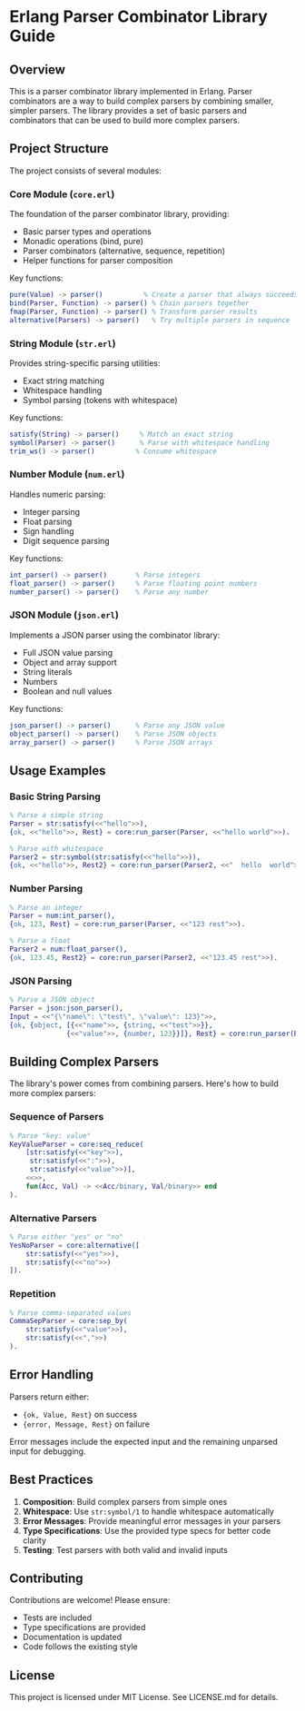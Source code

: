 # Erlang Parser Combinator Library Guide

## Overview

This is a parser combinator library implemented in Erlang. Parser combinators are a way to build complex parsers by combining smaller, simpler parsers. The library provides a set of basic parsers and combinators that can be used to build more complex parsers.

## Project Structure

The project consists of several modules:

### Core Module (`core.erl`)

The foundation of the parser combinator library, providing:

- Basic parser types and operations
- Monadic operations (bind, pure)
- Parser combinators (alternative, sequence, repetition)
- Helper functions for parser composition

Key functions:

```erlang
pure(Value) -> parser()          % Create a parser that always succeeds with a value
bind(Parser, Function) -> parser() % Chain parsers together
fmap(Parser, Function) -> parser() % Transform parser results
alternative(Parsers) -> parser()   % Try multiple parsers in sequence
```

### String Module (`str.erl`)

Provides string-specific parsing utilities:

- Exact string matching
- Whitespace handling
- Symbol parsing (tokens with whitespace)

Key functions:

```erlang
satisfy(String) -> parser()     % Match an exact string
symbol(Parser) -> parser()      % Parse with whitespace handling
trim_ws() -> parser()          % Consume whitespace
```

### Number Module (`num.erl`)

Handles numeric parsing:

- Integer parsing
- Float parsing
- Sign handling
- Digit sequence parsing

Key functions:

```erlang
int_parser() -> parser()       % Parse integers
float_parser() -> parser()     % Parse floating point numbers
number_parser() -> parser()    % Parse any number
```

### JSON Module (`json.erl`)

Implements a JSON parser using the combinator library:

- Full JSON value parsing
- Object and array support
- String literals
- Numbers
- Boolean and null values

Key functions:

```erlang
json_parser() -> parser()      % Parse any JSON value
object_parser() -> parser()    % Parse JSON objects
array_parser() -> parser()     % Parse JSON arrays
```

## Usage Examples

### Basic String Parsing

```erlang
% Parse a simple string
Parser = str:satisfy(<<"hello">>),
{ok, <<"hello">>, Rest} = core:run_parser(Parser, <<"hello world">>).

% Parse with whitespace
Parser2 = str:symbol(str:satisfy(<<"hello">>)),
{ok, <<"hello">>, Rest2} = core:run_parser(Parser2, <<"  hello  world">>).
```

### Number Parsing

```erlang
% Parse an integer
Parser = num:int_parser(),
{ok, 123, Rest} = core:run_parser(Parser, <<"123 rest">>).

% Parse a float
Parser2 = num:float_parser(),
{ok, 123.45, Rest2} = core:run_parser(Parser2, <<"123.45 rest">>).
```

### JSON Parsing

```erlang
% Parse a JSON object
Parser = json:json_parser(),
Input = <<"{\"name\": \"test\", \"value\": 123}">>,
{ok, {object, [{<<"name">>, {string, <<"test">>}},
              {<<"value">>, {number, 123}}]}, Rest} = core:run_parser(Parser, Input).
```

## Building Complex Parsers

The library's power comes from combining parsers. Here's how to build more complex parsers:

### Sequence of Parsers

```erlang
% Parse "key: value"
KeyValueParser = core:seq_reduce(
    [str:satisfy(<<"key">>),
     str:satisfy(<<":">>),
     str:satisfy(<<"value">>)],
    <<>>,
    fun(Acc, Val) -> <<Acc/binary, Val/binary>> end
).
```

### Alternative Parsers

```erlang
% Parse either "yes" or "no"
YesNoParser = core:alternative([
    str:satisfy(<<"yes">>),
    str:satisfy(<<"no">>)
]).
```

### Repetition

```erlang
% Parse comma-separated values
CommaSepParser = core:sep_by(
    str:satisfy(<<"value">>),
    str:satisfy(<<",">>)
).
```

## Error Handling

Parsers return either:

- `{ok, Value, Rest}` on success
- `{error, Message, Rest}` on failure

Error messages include the expected input and the remaining unparsed input for debugging.

## Best Practices

1. **Composition**: Build complex parsers from simple ones
2. **Whitespace**: Use `str:symbol/1` to handle whitespace automatically
3. **Error Messages**: Provide meaningful error messages in your parsers
4. **Type Specifications**: Use the provided type specs for better code clarity
5. **Testing**: Test parsers with both valid and invalid inputs

## Contributing

Contributions are welcome! Please ensure:

- Tests are included
- Type specifications are provided
- Documentation is updated
- Code follows the existing style

## License

This project is licensed under MIT License. See LICENSE.md for details.
